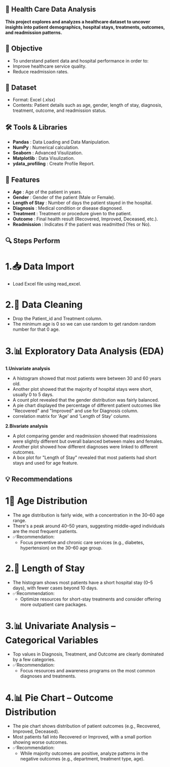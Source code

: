 ## 🏥 Health Care Data Analysis
**This project explores and analyzes a healthcare dataset to uncover insights into patient demographics, hospital stays, treatments, outcomes, and readmission patterns.**

## 🎯 Objective
- To understand patient data and hospital performance in order to:
- Improve healthcare service quality.
- Reduce readmission rates.

## 📁 Dataset
- Format: Excel (.xlsx)
- Contents: Patient details such as age, gender, length of stay, diagnosis, treatment, outcome, and readmission status.

## 🛠️ Tools & Libraries
- **Pandas** : Data Loading and Data Manipulation.
- **NumPy** : Numerical calculation.
- **Seaborn** : Advanced Visulization.
- **Matplotlib** : Data Visulization.
- **ydata_profiling** : Create Profile Report.

## 🧾 Features
- **Age** : Age of the patient in years.
- **Gender** : Gender of the patient (Male or Female).
- **Length of Stay** : Number of days the patient stayed in the hospital.
- **Diagnosis** : Medical condition or disease diagnosed.
- **Treatment** : Treatment or procedure given to the patient.
- **Outcome** : Final health result (Recovered, Improved, Deceased, etc.).
- **Readmission** : Indicates if the patient was readmitted (Yes or No).

## 🔍 Steps Perform
# **1.📥 Data Import**
- Load Excel file using read_excel.

# **2.🧹 Data Cleaning**
- Drop the Patient_id  and Treatment column.
- The minimum  age is 0 so we can use random to get random random number for that 0 age.

# **3.📊 Exploratory Data Analysis (EDA)**
**1.Univariate analysis**
- A histogram showed that most patients were between 30 and 60 years old.
- Another plot showed that the majority of hospital stays were short, usually 0 to 5 days.
- A count plot revealed that the gender distribution was fairly balanced.
- A pie chart displayed the percentage of different patient outcomes like "Recovered" and "Improved" and use for Diagnosis column.
- correlation matrix for 'Age' and 'Length of Stay' column.

**2.Bivariate analysis**
- A plot comparing gender and readmission showed that readmissions were slightly different but overall balanced between males and females.
- Another plot showed how different diagnoses were linked to different outcomes.
- A box plot for "Length of Stay" revealed that most patients had short stays and used for age feature.

## 💡 Recommendations

# **1🧓 Age Distribution**
- The age distribution is fairly wide, with a concentration in the 30–60 age range.
- There's a peak around 40–50 years, suggesting middle-aged individuals are the most frequent patients.
 - ✅Recommendation:
   - Focus preventive and chronic care services (e.g., diabetes, hypertension) on the 30–60 age group.

# **2.🏥 Length of Stay**
- The histogram shows most patients have a short hospital stay (0–5 days), with fewer cases beyond 10 days.
- ✅Recommendation:
   - Optimize resources for short-stay treatments and consider offering more outpatient care packages.

# **3.📊 Univariate Analysis – Categorical Variables**
- Top values in Diagnosis, Treatment, and Outcome are clearly dominated by a few categories.
- ✅Recommendation:
   - Focus resources and awareness programs on the most common diagnoses and treatments.

# **4.📊 Pie Chart – Outcome Distribution**
- The pie chart shows distribution of patient outcomes (e.g., Recovered, Improved, Deceased).
- Most patients fall into Recovered or Improved, with a small portion showing worse outcomes.
- ✅Recommendation:
  - While majority outcomes are positive, analyze patterns in the negative outcomes (e.g., department, treatment type, age).
